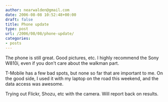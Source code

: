 ```yaml
---
author: nearwalden@gmail.com
date: 2006-08-08 10:52:48+00:00
draft: false
title: Phone update
type: post
url: /2006/08/08/phone-update/
categories:
- posts
---
```


The phone is still great.  Good pictures, etc.  I highly recommend the Sony W810i, even if you don't care about the walkman part.





T-Mobile has a few bad spots, but none so far that are important to me.  On the good side, I used it with my laptop on the road this weekend, and the data access was awesome.





Trying out Flickr, Shozu, etc with the camera.  Will report back on results.




